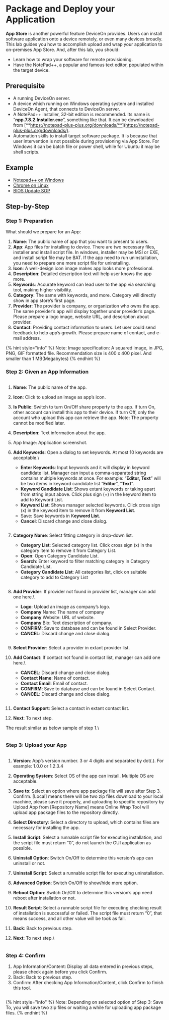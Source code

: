 # Package and Deploy your Application

**App Store** is another powerful feature DeviceOn provides. Users can install software application onto a device remotely, or even many devices broadly. This lab guides you how to accomplish upload and wrap your application to on-premises App Store. And, after this lab, you should:

* Learn how to wrap your software for remote provisioning.
* Have the NotePad++, a popular and famous text editor, populated within the target device.

## Prerequisite <a href="#prerequisite" id="prerequisite"></a>

* A running DeviceOn server.
* A device which running on Windows operating system and installed DeviceOn Agent, that connects to DeviceOn server.
* A NotePad++ installer, 32-bit edition is recommended. Its name is “**npp.7.8.2.Installer.exe**”, something like that. It can be downloaded from [**https://notepad-plus-plus.org/downloads/**](https://notepad-plus-plus.org/downloads/).
* Automation skills to install target software package. It is because that user intervention is not possible during provisioning via App Store. For Windows it can be batch file or power shell, while for Ubuntu it may be shell scripts.

## Example

* [Notepad++ on Windows](https://eiot.blob.core.windows.net/deviceon/Material/OTA/Windows%20Npp.zip)
* [Chrome on Linux](https://eiot.blob.core.windows.net/deviceon/Material/OTA/Linux%20Google%20Chrome.zip)&#x20;
* [BIOS Update SOP](https://eiot.blob.core.windows.net/deviceon/Material/OTA/BIOS\_Update\_TOP%20SWAP.pdf)

## Step-by-Step <a href="#step-by-step" id="step-by-step"></a>

### **Step 1**: Preparation

What should we prepare for an App:

1. **Name**: The public name of app that you want to present to users.
2. **App**: App files for installing to device. There are two necessary files, installer and install script file. In windows, installer may be MSI or EXE, and install script file may be BAT. If the app need to run uninstallation, you need to prepare one more script file for uninstalling.
3. **Icon**: A well-design icon image makes app looks more professional.
4. **Description**: Detailed description text will help user knows the app more.
5. **Keywords**: Accurate keyword can lead user to the app via searching tool, making higher visibility.
6. **Category**: The same with keywords, and more. Category will directly show in app store’s first page.
7. **Provider**: The provider is company, or organization who owns the app. The same provider’s app will display together under provider’s page. Please prepare a logo image, website URL, and description about provider.
8. **Contact**: Providing contact information to users. Let user could send feedback to help app’s growth. Please prepare name of contact, and e-mail address.

{% hint style="info" %}
Note: Image specification: A squared image, in JPG, PNG, GIF formatted file. Recommendation size is 400 x 400 pixel. And smaller than 1 MB(Megabytes)
{% endhint %}

### **Step 2**: Given an App Information

<figure><img src="https://i.imgur.com/G6nUdmY.png" alt=""><figcaption></figcaption></figure>

1. **Name**: The public name of the app.
2. **Icon**: Click to upload an image as app’s icon.
3. **Is Public**: Switch to turn On/Off share property to the app. If turn On, other account can install this app to their device. If turn Off, only the account who upload this app can retrieve the app. Note: The property cannot be modified later.
4. **Description**: Text information about the app.
5. App Image: Application screenshot.
6.  **Add Keywords**: Open a dialog to set keywords. At most 10 keywords are acceptable.\


    * **Enter Keywords**: Input keywords and it will display in keyword candidate list. Manager can input a comma-separated string contains multiple keywords at once. For example: “**Editor, Text**” will be two items in keyword candidate list “**Editor**”, “**Text**”.
    * **Keyword Candidate List**: Shows extant keywords or taking apart from string input above. Click plus sign (+) in the keyword item to add to Keyword List.
    * **Keyword List**: Shows manager selected keywords. Click cross sign (x) in the keyword item to remove it from **Keyword List**.
    * Save: Save keywords in K**eyword List**.
    * **Cancel**: Discard change and close dialog.

    <figure><img src="https://i.imgur.com/UoUbuTF.png" alt=""><figcaption></figcaption></figure>
7.  **Category Name**: Select fitting category in drop-down list.

    * **Category List**: Selected category list. Click cross sign (x) in the category item to remove it from Category List.
    * **Open**: Open Category Candidate List.
    * **Search**: Enter keyword to filter matching category in Category Candidate List.
    * **Category Candidate List**: All categories list, click on suitable category to add to Category List

    <figure><img src="https://i.imgur.com/xTZNFwb.png" alt=""><figcaption></figcaption></figure>
8.  **Add Provider**: If provider not found in provider list, manager can add one here.\


    * **Logo**: Upload an image as company’s logo.
    * **Company** Name: The name of company
    * **Company** Website: URL of website.
    * **Company** Bio: Text description of company.
    * **CONFIRM**: Save to database and can be found in Select Provider.
    * **CANCEL**: Discard change and close dialog.

    <figure><img src="https://i.imgur.com/Vrztixo.png" alt=""><figcaption></figcaption></figure>
9. **Select Provider**: Select a provider in extant provider list.
10. **Add Contact**: If contact not found in contact list, manager can add one here.\


    * **CANCEL**: Discard change and close dialog.
    * **Contact Name**: Name of contact.
    * **Contact Email**: Email of contact.
    * **CONFIRM**: Save to database and can be found in Select Contact.
    * **CANCEL**: Discard change and close dialog.

    <figure><img src="https://i.imgur.com/Fm6E5Mv.png" alt=""><figcaption></figcaption></figure>
11. **Contact Support**: Select a contact in extant contact list.
12. **Next**: To next step.

The result similar as below sample of step 1.\


<figure><img src="https://i.imgur.com/HW7hHhZ.png" alt=""><figcaption></figcaption></figure>

### **Step 3**: Upload your App

<figure><img src="https://i.imgur.com/DdRwj5u.png" alt=""><figcaption></figcaption></figure>

1. **Version**: App’s version number. 3 or 4 digits and separated by dot(.). For example: 1.0.0 or 1.2.3.4
2. **Operating System**: Select OS of the app can install. Multiple OS are acceptable.
3. **Save to**: Select an option where app package file will save after Step 3. Confirm. \[Local] means there will be two zip files download to your local machine, please save it properly, and uploading to specific repository by Upload App from \[Repository Name] means Online Wrap Tool will upload app package files to the repository directly.
4. **Select Directory**: Select a directory to upload, which contains files are necessary for installing the app.
5. **Install Script**: Select a runnable script file for executing installation, and the script file must return “0”, do not launch the GUI application as possible.
6. **Uninstall Option**: Switch On/Off to determine this version’s app can uninstall or not.
7. **Uninstall Script**: Select a runnable script file for executing uninstallation.
8. **Advanced Option**: Switch On/Off to show/hide more option.
9. **Reboot Option**: Switch On/Off to determine this version’s app need reboot after installation or not.
10. **Result Script**: Select a runnable script file for executing checking result of installation is successful or failed. The script file must return “0”, that means success, and all other value will be took as fail.
11. **Back**: Back to previous step.
12. **Next**: To next step.\


    <figure><img src="https://i.imgur.com/39Djo2w.png" alt=""><figcaption></figcaption></figure>

### Step 4: Confirm

1. App Information/Content: Display all data entered in previous steps, please check again before you click Confirm.
2. Back: Back to previous step.
3. Confirm: After checking App Information/Content, click Confirm to finish this tool.

<figure><img src="https://i.imgur.com/1gtdbRZ.png" alt=""><figcaption></figcaption></figure>

{% hint style="info" %}
Note: Depending on selected option of Step 3: Save To, you will save two zip files or waiting a while for uploading app package files.
{% endhint %}

